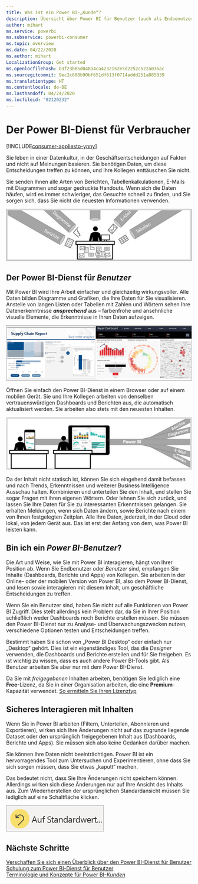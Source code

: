 ```yaml
---
title: Was ist ein Power BI-„Kunde“?
description: Übersicht über Power BI für Benutzer (auch als Endbenutzer oder Geschäftskunden bezeichnet).
author: mihart
ms.service: powerbi
ms.subservice: powerbi-consumer
ms.topic: overview
ms.date: 04/22/2020
ms.author: mihart
LocalizationGroup: Get started
ms.openlocfilehash: b3f23b85d048a4ca4232152e5d2252c522a036ac
ms.sourcegitcommit: 9ec2c608b90bf651df613f0714addd251a885039
ms.translationtype: HT
ms.contentlocale: de-DE
ms.lasthandoff: 04/24/2020
ms.locfileid: "82120232"
---
```

# <a name="the-power-bi-service-for-consumers"></a>Der Power BI-Dienst für Verbraucher

[!INCLUDE[consumer-appliesto-ynny](../includes/consumer-appliesto-ynny.md)]

Sie leben in einer Datenkultur, in der Geschäftsentscheidungen auf Fakten und nicht auf Meinungen basieren. Sie benötigen Daten, um diese Entscheidungen treffen zu können, und Ihre Kollegen enttäuschen Sie nicht.     
 
Sie senden Ihnen alle Arten von Berichten, Tabellenkalkulationen, E-Mails mit Diagrammen und sogar gedruckte Handouts. Wenn sich die Daten häufen, wird es immer schwieriger, das Gesuchte schnell zu finden, und Sie sorgen sich, dass Sie nicht die neuesten Informationen verwenden.  
 
![Power BI-Dashboard](media/end-user-consumer/power-bi-consumer-pipes.png)

## <a name="the-power-bi-service-for-consumers"></a>Der Power BI-Dienst für *Benutzer*

Mit Power BI wird Ihre Arbeit einfacher und gleichzeitig wirkungsvoller. Alle Daten bilden Diagramme und Grafiken, die Ihre Daten für Sie visualisieren. Anstelle von langen Listen oder Tabellen mit Zahlen und Wörtern sehen Ihre Datenerkenntnisse ***ansprechend*** aus – farbenfrohe und ansehnliche visuelle Elemente, die Erkenntnisse in Ihren Daten aufzeigen. 

![Power BI-Dashboard](media/end-user-consumer/power-bi-consumer-examples.png)
 
Öffnen Sie einfach den Power BI-Dienst in einem Browser oder auf einem mobilen Gerät. Sie und Ihre Kollegen arbeiten von denselben vertrauenswürdigen Dashboards und Berichten aus, die automatisch aktualisiert werden. Sie arbeiten also stets mit den neuesten Inhalten.   

![Power BI-Dashboard](media/end-user-consumer/power-bi-funnel.png)

Da der Inhalt nicht statisch ist, können Sie sich eingehend damit befassen und nach Trends, Erkenntnissen und weiterer Business Intelligence Ausschau halten. Kombinieren und unterteilen Sie den Inhalt, und stellen Sie sogar Fragen mit ihren eigenen Wörtern. Oder lehnen Sie sich zurück, und lassen Sie Ihre Daten für Sie zu interessanten Erkenntnissen gelangen. Sie erhalten Meldungen, wenn sich Daten ändern, sowie Berichte nach einem von Ihnen festgelegten Zeitplan. Alle Ihre Daten, jederzeit, in der Cloud oder lokal, von jedem Gerät aus. Das ist erst der Anfang von dem, was Power BI leisten kann. 

## <a name="am-i-a-power-bi-consumer"></a>Bin ich ein *Power BI-Benutzer*?

Die Art und Weise, wie Sie mit Power BI interagieren, hängt von Ihrer Position ab. Wenn Sie Endbenutzer oder *Benutzer* sind, empfangen Sie Inhalte (Dashboards, Berichte und Apps) von Kollegen. Sie arbeiten in der Online- oder der mobilen Version von Power BI, also dem Power BI-Dienst, und lesen sowie interagieren mit diesem Inhalt, um geschäftliche Entscheidungen zu treffen. 
   
Wenn Sie ein Benutzer sind, haben Sie nicht auf alle Funktionen von Power BI Zugriff. Dies stellt allerdings kein Problem dar, da Sie in Ihrer Position schließlich weder Dashboards noch Berichte erstellen müssen. Sie müssen den Power BI-Dienst nur zu Analyse- und Überwachungszwecken nutzen, verschiedene Optionen testen und Entscheidungen treffen. 

Bestimmt haben Sie schon von „Power BI Desktop“ oder einfach nur „Desktop“ gehört. Dies ist ein eigenständiges Tool, das die *Designer* verwenden, die Dashboards und Berichte erstellen und für Sie freigeben.  Es ist wichtig zu wissen, dass es auch andere Power BI-Tools gibt. Als Benutzer arbeiten Sie aber nur mit dem Power BI-Dienst. 

Da Sie mit *freigegebenen* Inhalten arbeiten, benötigen Sie lediglich eine **Free**-Lizenz, da Sie in einer Organisation arbeiten, die eine **Premium**-Kapazität verwendet. [So ermitteln Sie Ihren Lizenztyp](end-user-license.md)


## <a name="safely-interact-with-content"></a>Sicheres Interagieren mit Inhalten 
Wenn Sie in Power BI arbeiten (Filtern, Unterteilen, Abonnieren und Exportieren), wirken sich Ihre Änderungen nicht auf das zugrunde liegende Dataset oder den ursprünglich freigegebenen Inhalt aus (Dashboards, Berichte und Apps). Sie müssen sich also keine Gedanken darüber machen.  

Sie können Ihre Daten nicht beeinträchtigen.  Power BI ist ein hervorragendes Tool zum Untersuchen und Experimentieren, ohne dass Sie sich sorgen müssen, dass Sie etwas „kaputt“ machen.  
 
Das bedeutet nicht, dass Sie Ihre Änderungen nicht speichern können. Allerdings wirken sich diese Änderungen nur auf Ihre Ansicht des Inhalts aus. Zum Wiederherstellen der ursprünglichen Standardansicht müssen Sie lediglich auf eine Schaltfläche klicken.  

![Power BI-Dashboard](media/end-user-consumer/power-bi-reset.png)


## <a name="next-steps"></a>Nächste Schritte

[Verschaffen Sie sich einen Überblick über den Power BI-Dienst für Benutzer](end-user-reading-view.md)    
[Schulung zum Power BI-Dienst für Benutzer](https://docs.microsoft.com/learn/paths/consume-data-with-power-bi/)    
[Terminologie und Konzepte für Power BI-*Kunden*](end-user-basic-concepts.md)    

